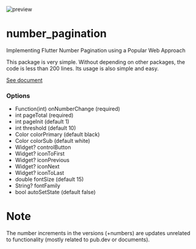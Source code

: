 ![preview](https://user-images.githubusercontent.com/13146337/151349858-13e27aae-f5a2-40c7-9848-f94b00203472.gif)

# number_pagination
Implementing Flutter Number Pagination using a Popular Web Approach

This package is very simple. Without depending on other packages, the code is less than 200 lines. Its usage is also simple and easy.

[See document](https://pub.dev/documentation/number_pagination/latest/number_pagination/NumberPagination-class.html)

### Options
 - Function(int) onNumberChange (required)
 - int pageTotal (required)
 - int pageInit (default 1)
 - int threshold (default 10)
 - Color colorPrimary (default black)
 - Color colorSub (default white)
 - Widget? controlButton
 - Widget? iconToFirst
 - Widget? iconPrevious
 - Widget? iconNext
 - Widget? iconToLast
 - double fontSize (default 15)
 - String? fontFamily
 - bool autoSetState (default false)

# Note
The number increments in the versions (+numbers) are updates unrelated to functionality (mostly related to pub.dev or documents).